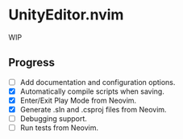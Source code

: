 # UnityEditor.nvim

WIP

## Progress

- [ ] Add documentation and configuration options.
- [x] Automatically compile scripts when saving.
- [x] Enter/Exit Play Mode from Neovim.
- [x] Generate .sln and .csproj files from Neovim.
- [ ] Debugging support.
- [ ] Run tests from Neovim.
